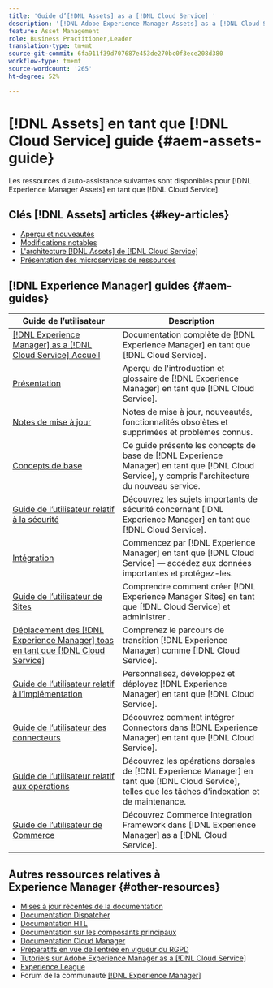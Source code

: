 ```yaml
---
title: 'Guide d’[!DNL Assets] as a [!DNL Cloud Service] '
description: '[!DNL Adobe Experience Manager Assets] as a [!DNL Cloud Service] ressources d’aide autonome et liens vers la documentation'
feature: Asset Management
role: Business Practitioner,Leader
translation-type: tm+mt
source-git-commit: 6fa911f39d707687e453de270bc0f3ece208d380
workflow-type: tm+mt
source-wordcount: '265'
ht-degree: 52%

---
```



# [!DNL Assets] en tant que  [!DNL Cloud Service] guide  {#aem-assets-guide}

Les ressources d&#39;auto-assistance suivantes sont disponibles pour [!DNL Experience Manager Assets] en tant que [!DNL Cloud Service].

## Clés [!DNL Assets] articles {#key-articles}

* [Aperçu et nouveautés](overview.md)
* [Modifications notables](/help/assets/assets-cloud-changes.md)
* [L&#39;architecture  [!DNL Assets] de [!DNL Cloud Service]](architecture.md)
* [Présentation des microservices de ressources](/help/assets/asset-microservices-overview.md)

## [!DNL Experience Manager] guides  {#aem-guides}

| Guide de l’utilisateur | Description |
|---|---|
| [[!DNL Experience Manager] as a [!DNL Cloud Service] Accueil](/help/landing/home.md) | Documentation complète de [!DNL Experience Manager] en tant que [!DNL Cloud Service]. |
| [Présentation](/help/overview/home.md) | Aperçu de l&#39;introduction et glossaire de [!DNL Experience Manager] en tant que [!DNL Cloud Service]. |
| [Notes de mise à jour](/help/release-notes/home.md) | Notes de mise à jour, nouveautés, fonctionnalités obsolètes et supprimées et problèmes connus. |
| [Concepts de base](/help/core-concepts/home.md) | Ce guide présente les concepts de base de [!DNL Experience Manager] en tant que [!DNL Cloud Service], y compris l&#39;architecture du nouveau service. |
| [Guide de l’utilisateur relatif à la sécurité](/help/security/home.md) | Découvrez les sujets importants de sécurité concernant [!DNL Experience Manager] en tant que [!DNL Cloud Service]. |
| [Intégration](/help/onboarding/home.md) | Commencez par [!DNL Experience Manager] en tant que [!DNL Cloud Service] — accédez aux données importantes et protégez-les. |
| [Guide de l’utilisateur de Sites](/help/sites-cloud/home.md) | Comprendre comment créer [!DNL Experience Manager Sites] en tant que [!DNL Cloud Service] et administrer . |
| [Déplacement des  [!DNL Experience Manager] toas en tant que [!DNL Cloud Service]](/help/move-to-cloud-service/home.md) | Comprenez le parcours de transition [!DNL Experience Manager] comme [!DNL Cloud Service]. |
| [Guide de l’utilisateur relatif à l’implémentation](/help/implementing/home.md) | Personnalisez, développez et déployez [!DNL Experience Manager] en tant que [!DNL Cloud Service]. |
| [Guide de l’utilisateur des connecteurs](/help/connectors/home.md) | Découvrez comment intégrer Connectors dans [!DNL Experience Manager] en tant que [!DNL Cloud Service]. |
| [Guide de l’utilisateur relatif aux opérations](/help/operations/home.md) | Découvrez les opérations dorsales de [!DNL Experience Manager] en tant que [!DNL Cloud Service], telles que les tâches d&#39;indexation et de maintenance. |
| [Guide de l’utilisateur de Commerce](/help/commerce-cloud/home.md) | Découvrez Commerce Integration Framework dans [!DNL Experience Manager] as a [!DNL Cloud Service]. |

## Autres ressources relatives à Experience Manager {#other-resources}

* [Mises à jour récentes de la documentation](https://experienceleague.adobe.com/docs/experience-manager-release-information/aem-release-updates/doc-updates/documentation-updates.html?lang=fr#aem-as-a-cloud-service)
* [Documentation Dispatcher](/help/implementing/dispatcher/overview.md)
* [Documentation HTL](https://experienceleague.adobe.com/docs/experience-manager-htl/using/overview.html?lang=fr)
* [Documentation sur les composants principaux](https://experienceleague.adobe.com/docs/experience-manager-core-components/using/introduction.html?lang=fr)
* [Documentation Cloud Manager](https://experienceleague.adobe.com/docs/experience-manager-cloud-manager/using/introduction-to-cloud-manager.html?lang=fr)
* [Préparatifs en vue de l’entrée en vigueur du RGPD](/help/onboarding/data-privacy-and-protection-readiness/aem-readiness.md)
* [Tutoriels sur Adobe Experience Manager as a [!DNL Cloud Service] ](https://experienceleague.adobe.com/docs/experience-manager-learn/cloud-service/overview.html?lang=fr)
* [Experience League](https://experienceleague.adobe.com/?promoid=K42KVXHD&amp;mv=other#recommended/solutions/experience-manager)
* Forum de la communauté [[!DNL Experience Manager] ](https://experienceleaguecommunities.adobe.com/t5/adobe-experience-manager/ct-p/adobe-experience-manager-community)
